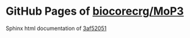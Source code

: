 GitHub Pages of [biocorecrg/MoP3](https://github.com/biocorecrg/MoP3.git)
===
Sphinx html documentation of [3af52051](https://github.com/biocorecrg/MoP3/tree/3af52051947879b5b1711fe9f51d044a67d49286)
